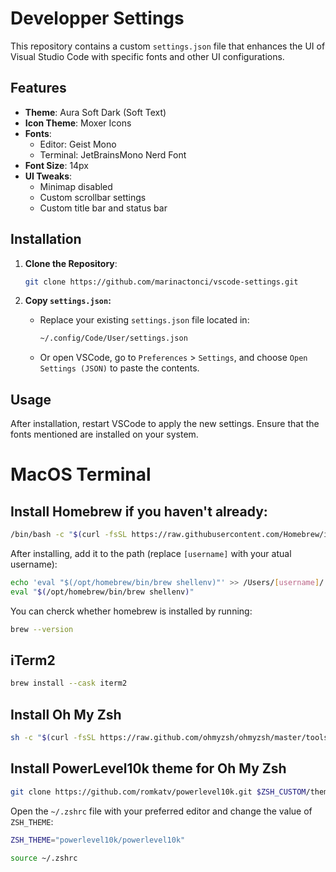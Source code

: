 # Developper Settings

This repository contains a custom `settings.json` file that enhances the UI of Visual Studio Code with specific fonts and other UI configurations.

## Features

- **Theme**: Aura Soft Dark (Soft Text)
- **Icon Theme**: Moxer Icons
- **Fonts**:
  - Editor: Geist Mono
  - Terminal: JetBrainsMono Nerd Font
- **Font Size**: 14px
- **UI Tweaks**:
  - Minimap disabled
  - Custom scrollbar settings
  - Custom title bar and status bar

## Installation

1. **Clone the Repository**:
   ```bash
   git clone https://github.com/marinactonci/vscode-settings.git
   ```

2. **Copy `settings.json`:**
   - Replace your existing `settings.json` file located in:
     ```sh
     ~/.config/Code/User/settings.json
     ```
   - Or open VSCode, go to `Preferences` > `Settings`, and choose `Open Settings (JSON)` to paste the contents.
  
## Usage

After installation, restart VSCode to apply the new settings. Ensure that the fonts mentioned are installed on your system.


# MacOS Terminal 

## Install Homebrew if you haven't already:

```bash
/bin/bash -c "$(curl -fsSL https://raw.githubusercontent.com/Homebrew/install/HEAD/install.sh)"
```

After installing, add it to the path (replace `[username]` with your atual username):

```bash
echo 'eval "$(/opt/homebrew/bin/brew shellenv)"' >> /Users/[username]/.zprofile
eval "$(/opt/homebrew/bin/brew shellenv)"
```

You can cherck whether homebrew is installed by running:

```bash
brew --version
```

## iTerm2

```bash
brew install --cask iterm2
```

## Install Oh My Zsh

```bash
sh -c "$(curl -fsSL https://raw.github.com/ohmyzsh/ohmyzsh/master/tools/install.sh)"
```

## Install PowerLevel10k theme for Oh My Zsh

```bash
git clone https://github.com/romkatv/powerlevel10k.git $ZSH_CUSTOM/themes/powerlevel10k
```

Open the `~/.zshrc` file with your preferred editor and change the value of `ZSH_THEME`:

```bash
ZSH_THEME="powerlevel10k/powerlevel10k"
```

```bash
source ~/.zshrc
```
